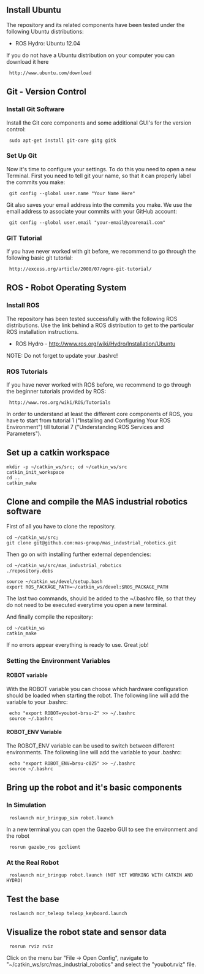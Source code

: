 ## Install Ubuntu
The repository and its related components have been tested under the following Ubuntu distributions:

- ROS Hydro: Ubuntu 12.04

If you do not have a Ubuntu distribution on your computer you can download it here

     http://www.ubuntu.com/download

## Git - Version Control
### Install Git Software
Install the Git core components and some additional GUI's for the version control:

     sudo apt-get install git-core gitg gitk

### Set Up Git
Now it's time to configure your settings. To do this you need to open a new Terminal. First you need to tell git your name, so that it can properly label the commits you make:

     git config --global user.name "Your Name Here"

Git also saves your email address into the commits you make. We use the email address to associate your commits with your GitHub account:

     git config --global user.email "your-email@youremail.com"


### GIT Tutorial
If you have never worked with git before, we recommend to go through the following basic git tutorial:

     http://excess.org/article/2008/07/ogre-git-tutorial/


## ROS - Robot Operating System
### Install ROS
The repository has been tested successfully with the following ROS distributions. Use the link behind a ROS distribution to get to the particular ROS installation instructions.


- ROS Hydro - http://www.ros.org/wiki/Hydro/Installation/Ubuntu

NOTE: Do not forget to update your .bashrc!
  

### ROS Tutorials
If you have never worked with ROS before, we recommend to go through the beginner tutorials provided by ROS:

     http://www.ros.org/wiki/ROS/Tutorials

In order to understand at least the different core components of ROS, you have to start from tutorial 1 ("Installing and Configuring Your ROS Environment") till tutorial 7 ("Understanding ROS Services and Parameters"). 


## Set up a catkin workspace

    mkdir -p ~/catkin_ws/src; cd ~/catkin_ws/src
    catkin_init_workspace
    cd ..
    catkin_make
    
## Clone and compile the MAS industrial robotics software
First of all you have to clone the repository.

    cd ~/catkin_ws/src;
    git clone git@github.com:mas-group/mas_industrial_robotics.git

Then go on with installing further external dependencies:
       
    cd ~/catkin_ws/src/mas_industrial_robotics
    ./repository.debs
    
    source ~/catkin_ws/devel/setup.bash
    export ROS_PACKAGE_PATH=~/catkin_ws/devel:$ROS_PACKAGE_PATH
    
The last two commands, should be added to the ~/.bashrc file, so that they do not need to be executed everytime you open a new terminal.


And finally compile the repository:

    cd ~/catkin_ws
    catkin_make


If no errors appear everything is ready to use. Great job!


### Setting the Environment Variables
#### ROBOT variable
With the ROBOT variable you can choose which hardware configuration should be loaded when starting the robot. The following line will add the variable to your .bashrc:

     echo "export ROBOT=youbot-brsu-2" >> ~/.bashrc
     source ~/.bashrc



#### ROBOT_ENV Variable
The ROBOT_ENV variable can be used to switch between different environments. The following line will add the variable to your .bashrc:

     echo "export ROBOT_ENV=brsu-c025" >> ~/.bashrc
     source ~/.bashrc



## Bring up the robot and it's basic components
### In Simulation

     roslaunch mir_bringup_sim robot.launch
     
     
In a new terminal you can open the Gazebo GUI to see the environment and the robot

     rosrun gazebo_ros gzclient
     

### At the Real Robot

     roslaunch mir_bringup robot.launch (NOT YET WORKING WITH CATKIN AND HYDRO)
     

## Test the base

     roslaunch mcr_teleop teleop_keyboard.launch
     

## Visualize the robot state and sensor data

     rosrun rviz rviz
     

Click on the menu bar "File -> Open Config", navigate to "~/catkin_ws/src/mas_industrial_robotics" and select the "youbot.rviz" file.
